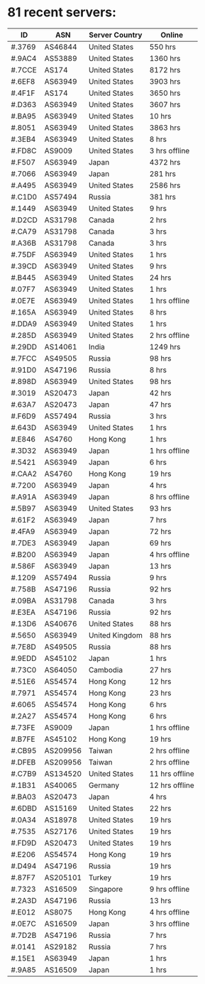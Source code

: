 # 81 recent servers:

| ID | ASN | Server Country | Online |
| ------ | ------ | ------ | ------ |
| #.3769 | AS46844 | United States | 550 hrs |
| #.9AC4 | AS53889 | United States | 1360 hrs |
| #.7CCE | AS174 | United States | 8172 hrs |
| #.6EF8 | AS63949 | United States | 3903 hrs |
| #.4F1F | AS174 | United States | 3650 hrs |
| #.D363 | AS63949 | United States | 3607 hrs |
| #.BA95 | AS63949 | United States | 10 hrs |
| #.8051 | AS63949 | United States | 3863 hrs |
| #.3EB4 | AS63949 | United States | 8 hrs |
| #.FD8C | AS9009 | United States | 3 hrs offline |
| #.F507 | AS63949 | Japan | 4372 hrs |
| #.7066 | AS63949 | Japan | 281 hrs |
| #.A495 | AS63949 | United States | 2586 hrs |
| #.C1D0 | AS57494 | Russia | 381 hrs |
| #.1449 | AS63949 | United States | 9 hrs |
| #.D2CD | AS31798 | Canada | 2 hrs |
| #.CA79 | AS31798 | Canada | 3 hrs |
| #.A36B | AS31798 | Canada | 3 hrs |
| #.75DF | AS63949 | United States | 1 hrs |
| #.39CD | AS63949 | United States | 9 hrs |
| #.B445 | AS63949 | United States | 24 hrs |
| #.07F7 | AS63949 | United States | 1 hrs |
| #.0E7E | AS63949 | United States | 1 hrs offline |
| #.165A | AS63949 | United States | 8 hrs |
| #.DDA9 | AS63949 | United States | 1 hrs |
| #.285D | AS63949 | United States | 2 hrs offline |
| #.29DD | AS14061 | India | 1249 hrs |
| #.7FCC | AS49505 | Russia | 98 hrs |
| #.91D0 | AS47196 | Russia | 8 hrs |
| #.898D | AS63949 | United States | 98 hrs |
| #.3019 | AS20473 | Japan | 42 hrs |
| #.63A7 | AS20473 | Japan | 47 hrs |
| #.F6D9 | AS57494 | Russia | 3 hrs |
| #.643D | AS63949 | United States | 1 hrs |
| #.E846 | AS4760 | Hong Kong | 1 hrs |
| #.3D32 | AS63949 | Japan | 1 hrs offline |
| #.5421 | AS63949 | Japan | 6 hrs |
| #.CAA2 | AS4760 | Hong Kong | 19 hrs |
| #.7200 | AS63949 | Japan | 4 hrs |
| #.A91A | AS63949 | Japan | 8 hrs offline |
| #.5B97 | AS63949 | United States | 93 hrs |
| #.61F2 | AS63949 | Japan | 7 hrs |
| #.4FA9 | AS63949 | Japan | 72 hrs |
| #.7DE3 | AS63949 | Japan | 69 hrs |
| #.B200 | AS63949 | Japan | 4 hrs offline |
| #.586F | AS63949 | Japan | 13 hrs |
| #.1209 | AS57494 | Russia | 9 hrs |
| #.758B | AS47196 | Russia | 92 hrs |
| #.09BA | AS31798 | Canada | 3 hrs |
| #.E3EA | AS47196 | Russia | 92 hrs |
| #.13D6 | AS40676 | United States | 88 hrs |
| #.5650 | AS63949 | United Kingdom | 88 hrs |
| #.7E8D | AS49505 | Russia | 88 hrs |
| #.9EDD | AS45102 | Japan | 1 hrs |
| #.73C0 | AS64050 | Cambodia | 27 hrs |
| #.51E6 | AS54574 | Hong Kong | 12 hrs |
| #.7971 | AS54574 | Hong Kong | 23 hrs |
| #.6065 | AS54574 | Hong Kong | 6 hrs |
| #.2A27 | AS54574 | Hong Kong | 6 hrs |
| #.73FE | AS9009 | Japan | 1 hrs offline |
| #.B7FE | AS45102 | Hong Kong | 19 hrs |
| #.CB95 | AS209956 | Taiwan | 2 hrs offline |
| #.DFEB | AS209956 | Taiwan | 2 hrs offline |
| #.C7B9 | AS134520 | United States | 11 hrs offline |
| #.1B31 | AS40065 | Germany | 12 hrs offline |
| #.BA03 | AS20473 | Japan | 4 hrs |
| #.6DBD | AS15169 | United States | 22 hrs |
| #.0A34 | AS18978 | United States | 19 hrs |
| #.7535 | AS27176 | United States | 19 hrs |
| #.FD9D | AS20473 | United States | 19 hrs |
| #.E206 | AS54574 | Hong Kong | 19 hrs |
| #.D494 | AS47196 | Russia | 19 hrs |
| #.87F7 | AS205101 | Turkey | 19 hrs |
| #.7323 | AS16509 | Singapore | 9 hrs offline |
| #.2A3D | AS47196 | Russia | 13 hrs |
| #.E012 | AS8075 | Hong Kong | 4 hrs offline |
| #.0E7C | AS16509 | Japan | 3 hrs offline |
| #.7D2B | AS47196 | Russia | 7 hrs |
| #.0141 | AS29182 | Russia | 7 hrs |
| #.15E1 | AS63949 | Japan | 1 hrs |
| #.9A85 | AS16509 | Japan | 1 hrs |

